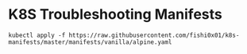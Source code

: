 # K8S Troubleshooting Manifests

```
kubectl apply -f https://raw.githubusercontent.com/fishi0x01/k8s-manifests/master/manifests/vanilla/alpine.yaml
```
